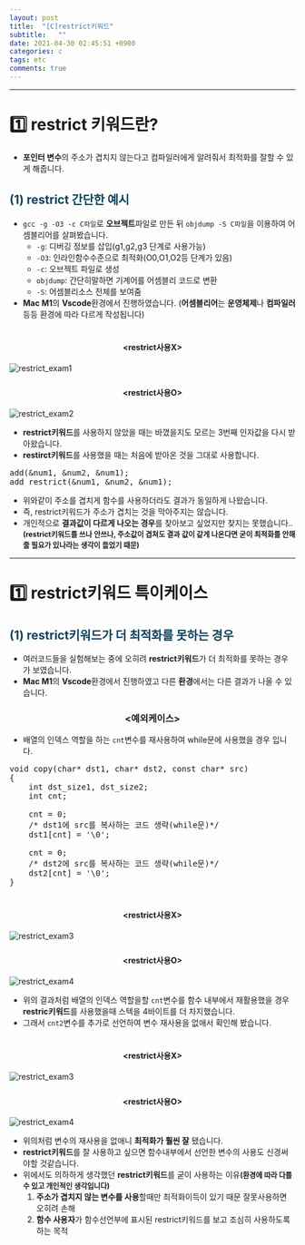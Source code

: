 ```yaml
---
layout: post
title:  "[C]restrict키워드"
subtitle:   ""
date: 2021-04-30 02:45:51 +0900
categories: c
tags: etc
comments: true 
---
```


* * *
<h1>1️⃣  restrict 키워드란?</h1>

* **포인터 변수**의 주소가 겹치지 않는다고 컴파일러에게 알려줘서 <rd>최적화</rd>를 잘할 수 있게 해줍니다.

<h2 style="color:#0e435c;">(1) restrict 간단한 예시 </h2>

* `gcc -g -O3 -c C파일`로 **오브젝트**파일로 만든 뒤 `objdump -S C파일`을 이용하여 어셈블리어를 살펴봤습니다.
    * `-g`: 디버깅 정보를 삽입(g1,g2,g3 단계로 사용가능)
    * `-O3`: 인라인함수수준으로 최적화(O0,O1,O2등 단계가 있음)
    * `-c`: 오브젝트 파일로 생성
    * `objdump`: 간단히말하면 기계어를 어셈블리 코드로 변환
    * `-S`: 어셈블리소스 전체를 보여줌
* **Mac M1**의 **Vscode**환경에서 진행하였습니다. (**어셈블리어**는 **운영체제**나 **컴파일러**등등 <rd>환경</rd>에 따라 다르게 작성됩니다)
<div class="explain-cover">
    <div class="explain-left" style="padding-top:1%">
    <h4 align="middle">&lt;restrict사용X&gt;</h4>
    <img src="https://kirkim.github.io/assets/img/c/restrict1.png" alt="restrict_exam1">
    </div>
    <div class="explain-right" style="padding-top:1%">
    <h4 align="middle">&lt;restrict사용O&gt;</h4>
    <img src="https://kirkim.github.io/assets/img/c/restrict2.png" alt="restrict_exam2">
    </div>
</div>

* **restrict키워드**를 사용하지 않았을 때는 <rd>바꼈을지도 모르는 3번째 인자값을</rd> 다시 받아왔습니다.
* **restirct키워드**를 사용했을 때는 <rd>처음에 받아온 것을</rd> 그대로 사용합니다.

<pre class="prettyprint linenums lung-c">
add(&num1, &num2, &num1);
add_restrict(&num1, &num2, &num1);
</pre>

 * 위와같이 <rd>주소를 겹치게</rd> 함수를 사용하더라도 결과가 동일하게 나왔습니다.
 * 즉, <rd>restrict키워드가 주소가 겹치는 것을 막아주지는 않습니다.</rd>
 * 개인적으로 **결과값이 다르게 나오는 경우**를 찾아보고 싶었지만 찾지는 못했습니다..<b style="font-size:90%"> (restrict키워드를 쓰나 안쓰나, 주소값이 겹쳐도 결과 값이 같게 나온다면 굳이 최적화를 안해줄 필요가 있나라는 생각이 들었기 때문)</b>

* * *
<h1>1️⃣  restrict키워드 특이케이스</h1>
<h2 style="color:#0e435c;">(1) restrict키워드가 더 최적화를 못하는 경우 </h2>

* 여러코드들을 실험해보는 중에 오히려 **restrict키워드**가 더 최적화를 못하는 경우가 보였습니다.
* **Mac M1**의 **Vscode**환경에서 진행하였고 다른 **환경**에서는 다른 결과가 나올 수 있습니다.
<h3 align="middle">&lt;예외케이스&gt;</h3>

* 배열의 인덱스 역할을 하는 `cnt`변수를 <rd>재사용하여 while문에 사용</rd>했을 경우 입니다.

<pre class="prettyprint linenums lung-c">
void copy(char* dst1, char* dst2, const char* src)
{
    int dst_size1, dst_size2;
    int cnt;

    cnt = 0;
    /* dst1에 src를 복사하는 코드 생략(while문)*/
    dst1[cnt] = '\0';

    cnt = 0;
    /* dst2에 src를 복사하는 코드 생략(while문)*/
    dst2[cnt] = '\0';
}
</pre>

<div class="explain-cover">
    <div class="explain-left" style="padding-top:1%">
    <h4 align="middle">&lt;restrict사용X&gt;</h4>
    <img src="https://kirkim.github.io/assets/img/c/restrict3.png" alt="restrict_exam3">
    </div>
    <div class="explain-right" style="padding-top:1%">
    <h4 align="middle">&lt;restrict사용O&gt;</h4>
    <img src="https://kirkim.github.io/assets/img/c/restrict4.png" alt="restrict_exam4">
    </div>
</div>

* 위의 결과처럼 배열의 인덱스 역할을할 `cnt`변수를 <rd>함수 내부에서 재활용</rd>했을 경우 **restric키워드**를 사용했을때 스텍을 <rd>4바이트</rd>를 더 차지했습니다.
* 그래서 `cnt2`변수를 추가로 선언하여 <rd>변수 재사용</rd>을 없애서 확인해 봤습니다.

<div class="explain-cover">
    <div class="explain-left" style="padding-top:1%">
    <h4 align="middle">&lt;restrict사용X&gt;</h4>
    <img src="https://kirkim.github.io/assets/img/c/restrict5.png" alt="restrict_exam3">
    </div>
    <div class="explain-right" style="padding-top:1%">
    <h4 align="middle">&lt;restrict사용O&gt;</h4>
    <img src="https://kirkim.github.io/assets/img/c/restrict6.png" alt="restrict_exam4">
    </div>
</div>

* 위의처럼 <rd>변수의 재사용</rd>을 없애니 <b>최적화가 훨씬 잘</b> 됐습니다.
* **restrict키워드**를 잘 사용하고 싶으면 <rd>함수내부에서 선언한 변수</rd>의 사용도 신경써야할 것같습니다.
* 위에서도 의하하게 생각했던 **restrict키워드**를 굳이 사용하는 이유<b style="font-size:90%">(환경에 따라 다를 수 있고 개인적인 생각입니다)</b>
    1. <b>주소가 겹치지 않는 변수를 사용</b>할때만 최적화이득이 있기 때문 잘못사용하면 오히려 손해
    2. <b><rd>함수 사용자</rd></b>가 함수선언부에 표시된 <rd>restrict키워드</rd>를 보고 조심히 사용하도록 하는 목적
